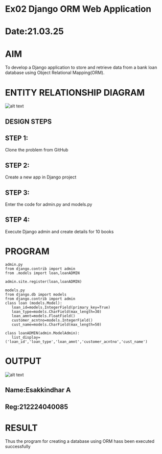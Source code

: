 # Ex02 Django ORM Web Application
# Date:21.03.25
# AIM
To develop a Django application to store and retrieve data from a bank loan database using Object Relational Mapping(ORM).

# ENTITY RELATIONSHIP DIAGRAM
![alt text](DIAGRAM.png)

## DESIGN STEPS
## STEP 1:
Clone the problem from GitHub

## STEP 2:
Create a new app in Django project

## STEP 3:
Enter the code for admin.py and models.py

## STEP 4:
Execute Django admin and create details for 10 books

# PROGRAM
 ```
 admin.py
from django.contrib import admin
from .models import loan,loanADMIN

admin.site.register(loan,loanADMIN)

models.py
from django.db import models
from django.contrib import admin
class loan (models.Model):
    loan_id=models.IntegerField(primary_key=True)
    loan_type=models.CharField(max_length=30)
    loan_amnt=models.FloatField()
    customer_acntno=models.IntegerField()
    cust_name=models.CharField(max_length=50)
 
class loanADMIN(admin.ModelAdmin):
    list_display=('loan_id','loan_type','loan_amnt','customer_acntno','cust_name')

 ```
# OUTPUT
![alt text](<Screenshot 2025-03-25 151759.png>)

## Name:Esakkindhar A
## Reg:212224040085

# RESULT
Thus the program for creating a database using ORM hass been executed successfully
